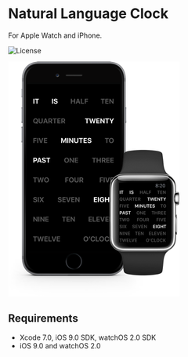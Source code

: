 # Natural Language Clock

  For Apple Watch and iPhone.

![License](https://img.shields.io/dub/l/vibe-d.svg)

![Natural Language Clock on iPhone and Apple Watch](assets/iPhone-and-Apple-Watch.png?raw=true)

## Requirements

* Xcode 7.0, iOS 9.0 SDK, watchOS 2.0 SDK
* iOS 9.0 and watchOS 2.0
